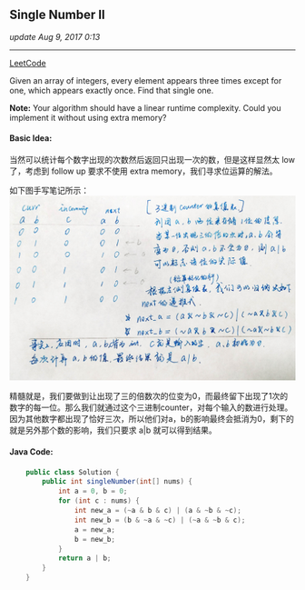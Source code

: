 ## Single Number II
_update Aug 9, 2017  0:13_

---
[LeetCode](https://leetcode.com/problems/single-number-ii/description/)

Given an array of integers, every element appears three times except for one, which appears exactly once. Find that single one.

**Note:**
Your algorithm should have a linear runtime complexity. Could you implement it without using extra memory?

#### Basic Idea:
当然可以统计每个数字出现的次数然后返回只出现一次的数，但是这样显然太 low 了，考虑到 follow up 要求不使用 extra memory，我们寻求位运算的解法。

如下图手写笔记所示：
![](/assets/WechatIMG14.jpg)

精髓就是，我们要做到让出现了三的倍数次的位变为0，而最终留下出现了1次的数字的每一位。那么我们就通过这个三进制counter，对每个输入的数进行处理。因为其他数字都出现了恰好三次，所以他们对a，b的影响最终会抵消为0，剩下的就是另外那个数的影响，我们只要求 a|b 就可以得到结果。

#### Java Code:
```java
    public class Solution {
        public int singleNumber(int[] nums) {
            int a = 0, b = 0;
            for (int c : nums) {
                int new_a = (~a & b & c) | (a & ~b & ~c);
                int new_b = (b & ~a & ~c) | (~a & ~b & c);
                a = new_a;
                b = new_b;
            }
            return a | b;
        }
    }
```
